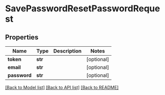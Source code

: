 # SavePasswordResetPasswordRequest

## Properties
Name | Type | Description | Notes
------------ | ------------- | ------------- | -------------
**token** | **str** |  | [optional] 
**email** | **str** |  | [optional] 
**password** | **str** |  | [optional] 

[[Back to Model list]](../README.md#documentation-for-models) [[Back to API list]](../README.md#documentation-for-api-endpoints) [[Back to README]](../README.md)

